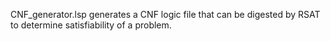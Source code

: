CNF_generator.lsp generates a CNF logic file that can be digested by RSAT to determine satisfiability of a problem.
